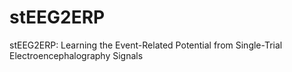 # stEEG2ERP
stEEG2ERP: Learning the Event-Related Potential from Single-Trial Electroencephalography Signals
